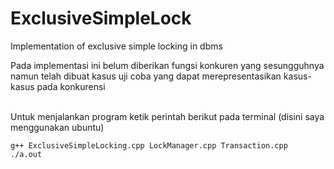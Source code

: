# ExclusiveSimpleLock
Implementation of exclusive simple locking in dbms

Pada implementasi ini belum diberikan fungsi konkuren yang sesungguhnya namun telah dibuat kasus uji coba yang dapat merepresentasikan kasus-kasus pada konkurensi

<br>
Untuk menjalankan program ketik perintah berikut pada terminal (disini saya menggunakan ubuntu)

```
g++ ExclusiveSimpleLocking.cpp LockManager.cpp Transaction.cpp
./a.out
```
